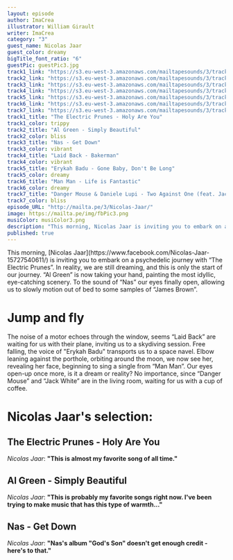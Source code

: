 ```yaml
---
layout: episode
author: ImaCrea
illustrator: William Girault
writer: ImaCrea
category: "3"
guest_name: Nicolas Jaar
guest_color: dreamy
bigTitle_font_ratio: "6"
guestPic: guestPic3.jpg
track1_link: "https://s3.eu-west-3.amazonaws.com/mailtapesounds/3/track1.mp3"
track2_link: "https://s3.eu-west-3.amazonaws.com/mailtapesounds/3/track2.mp3"
track3_link: "https://s3.eu-west-3.amazonaws.com/mailtapesounds/3/track3.mp3"
track4_link: "https://s3.eu-west-3.amazonaws.com/mailtapesounds/3/track4.mp3"
track5_link: "https://s3.eu-west-3.amazonaws.com/mailtapesounds/3/track5.mp3"
track6_link: "https://s3.eu-west-3.amazonaws.com/mailtapesounds/3/track6.mp3"
track7_link: "https://s3.eu-west-3.amazonaws.com/mailtapesounds/3/track7.mp3"
track1_title: "The Electric Prunes - Holy Are You"
track1_color: trippy
track2_title: "Al Green - Simply Beautiful"
track2_color: bliss
track3_title: "Nas - Get Down"
track3_color: vibrant
track4_title: "Laid Back - Bakerman"
track4_color: vibrant
track5_title: "Erykah Badu - Gone Baby, Don't Be Long"
track5_color: dreamy
track6_title: "Man Man - Life is Fantastic"
track6_color: dreamy
track7_title: "Danger Mouse & Daniele Lupi - Two Against One (feat. Jack White)"
track7_color: bliss
episode_URL: "http://mailta.pe/3/Nicolas-Jaar/"
image: https://mailta.pe/img/fbPic3.png
musiColor: musiColor3.png
description: "This morning, Nicolas Jaar is inviting you to embark on a psychedelic journey with “The Electric Prunes”. In reality, we are still dreaming, and this is only the start of our journey..."
published: true
---
```

<p id="introduction">This morning, [Nicolas Jaar](https://www.facebook.com/Nicolas-Jaar-15727540611/) is inviting you to embark on a psychedelic journey with “The Electric Prunes”.
In reality, we are still dreaming, and this is only the start of our journey. “Al Green” is now taking your hand, painting the most idyllic, eye-catching scenery. To the sound of “Nas” our eyes finally open, allowing us to slowly motion out of bed to some samples of “James Brown”.</p>

# Jump and fly

The noise of a motor echoes through the window, seems “Laid Back” are waiting for us with their plane, inviting us to a skydiving session. Free falling, the voice of "Erykah Badu" transports us to a space navel. Elbow leaning against the porthole, orbiting around the moon, we now see her, revealing her face, beginning to sing a single from “Man Man”. Our eyes open-up once more, is it a dream or reality? No importance, since “Danger Mouse” and “Jack White” are in the living room, waiting for us with a cup of coffee.

# Nicolas Jaar's selection:


## The Electric Prunes - Holy Are You
_Nicolas Jaar_: **"**This is almost my favorite song of all time.**"**


## Al Green - Simply Beautiful
_Nicolas Jaar_: **"**This is probably my favorite songs right now. I've been trying to make music that has this type of warmth...**"**


## Nas - Get Down
_Nicolas Jaar_: **"**Nas's album "God's Son" doesn't get enough credit - here's to that.**"**
